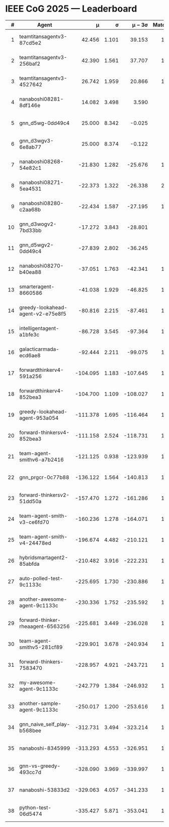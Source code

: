 # IEEE CoG 2025 — Leaderboard

| # | Agent | μ | σ | μ − 3σ | Matches | Updated |
|---:|---|---:|---:|---:|---:|---|
| 1 | teamtitansagentv3-87cd5e2 | 42.456 | 1.101 | 39.153 | 1600 | 2025-08-28 23:36 |
| 2 | teamtitansagentv3-256baf2 | 42.390 | 1.561 | 37.707 | 1680 | 2025-08-28 23:36 |
| 3 | teamtitansagentv3-4527642 | 26.742 | 1.959 | 20.866 | 1640 | 2025-08-28 23:36 |
| 4 | nanaboshi08281-8df146e | 14.082 | 3.498 | 3.590 | 50 | 2025-08-28 23:36 |
| 5 | gnn_d5wg-0dd49c4 | 25.000 | 8.342 | -0.025 | 20 | 2025-08-28 23:36 |
| 6 | gnn_d3wgv3-6e8ab77 | 25.000 | 8.374 | -0.122 | 98 | 2025-08-28 23:36 |
| 7 | nanaboshi08268-54e82c1 | -21.830 | 1.282 | -25.676 | 1340 | 2025-08-28 23:36 |
| 8 | nanaboshi08271-5ea4531 | -22.373 | 1.322 | -26.338 | 2120 | 2025-08-28 23:36 |
| 9 | nanaboshi08280-c2aa68b | -22.434 | 1.587 | -27.195 | 1500 | 2025-08-28 23:36 |
| 10 | gnn_d3wogv2-7bd33bb | -17.272 | 3.843 | -28.801 | 68 | 2025-08-28 23:36 |
| 11 | gnn_d5wgv2-0dd49c4 | -27.839 | 2.802 | -36.245 | 60 | 2025-08-28 23:36 |
| 12 | nanaboshi08270-b40ea88 | -37.051 | 1.763 | -42.341 | 1700 | 2025-08-28 23:36 |
| 13 | smarteragent-8660586 | -41.038 | 1.929 | -46.825 | 1338 | 2025-08-28 23:36 |
| 14 | greedy-lookahead-agent-v2-e75e8f5 | -80.816 | 2.215 | -87.461 | 1670 | 2025-08-28 23:36 |
| 15 | intelligentagent-a1bfe3c | -86.728 | 3.545 | -97.364 | 1357 | 2025-08-28 23:36 |
| 16 | galacticarmada-ecd6ae8 | -92.444 | 2.211 | -99.075 | 1580 | 2025-08-28 23:36 |
| 17 | forwardthinkerv4-591a256 | -104.095 | 1.183 | -107.645 | 1479 | 2025-08-28 23:36 |
| 18 | forwardthinkerv4-852bea3 | -104.700 | 1.109 | -108.027 | 1360 | 2025-08-28 23:36 |
| 19 | greedy-lookahead-agent-953a054 | -111.378 | 1.695 | -116.464 | 1598 | 2025-08-28 23:36 |
| 20 | forward-thinkersv4-852bea3 | -111.158 | 2.524 | -118.731 | 1239 | 2025-08-28 23:36 |
| 21 | team-agent-smithv6-a7b2416 | -121.125 | 0.938 | -123.939 | 1760 | 2025-08-28 23:36 |
| 22 | gnn_prgcr-0c77b88 | -136.122 | 1.564 | -140.813 | 1550 | 2025-08-28 23:36 |
| 23 | forward-thinkersv2-51dd50a | -157.470 | 1.272 | -161.286 | 1530 | 2025-08-28 23:36 |
| 24 | team-agent-smith-v3-ce6fd70 | -160.236 | 1.278 | -164.071 | 1858 | 2025-08-28 23:36 |
| 25 | team-agent-smith-v4-24478ed | -196.674 | 4.482 | -210.121 | 1558 | 2025-08-28 23:36 |
| 26 | hybridsmartagent2-85abfda | -210.482 | 3.916 | -222.231 | 1529 | 2025-08-28 23:36 |
| 27 | auto-polled-test-9c1133c | -225.695 | 1.730 | -230.886 | 1560 | 2025-08-28 23:36 |
| 28 | another-awesome-agent-9c1133c | -230.336 | 1.752 | -235.592 | 1440 | 2025-08-28 23:36 |
| 29 | forward-thinker-rheaagent-6563256 | -225.681 | 3.449 | -236.028 | 1530 | 2025-08-28 23:36 |
| 30 | team-agent-smithv5-281cf89 | -229.901 | 3.678 | -240.934 | 1540 | 2025-08-28 23:36 |
| 31 | forward-thinkers-7583470 | -228.957 | 4.921 | -243.721 | 1400 | 2025-08-28 23:36 |
| 32 | my-awesome-agent-9c1133c | -242.779 | 1.384 | -246.932 | 1600 | 2025-08-28 23:36 |
| 33 | another-sample-agent-9c1133c | -250.017 | 1.200 | -253.616 | 1840 | 2025-08-28 23:36 |
| 34 | gnn_naive_self_play-b568bee | -312.731 | 3.494 | -323.214 | 1320 | 2025-08-28 23:36 |
| 35 | nanaboshi-8345999 | -313.293 | 4.553 | -326.951 | 1260 | 2025-08-28 23:36 |
| 36 | gnn-vs-greedy-493cc7d | -328.090 | 3.969 | -339.997 | 1140 | 2025-08-28 23:36 |
| 37 | nanaboshi-53833d2 | -329.063 | 4.057 | -341.233 | 1320 | 2025-08-28 23:36 |
| 38 | python-test-06d5474 | -335.427 | 5.871 | -353.041 | 1610 | 2025-08-28 23:36 |
